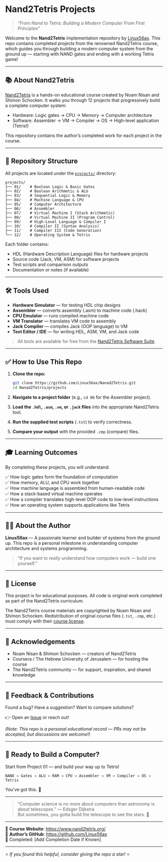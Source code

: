 # Nand2Tetris Projects

> *"From Nand to Tetris: Building a Modern Computer From First Principles"*

Welcome to the **Nand2Tetris** implementation repository by [Linux56ax](https://github.com/Linux56ax). This repo contains completed projects from the renowned Nand2Tetris course, which guides you through building a modern computer system from the ground up — starting with NAND gates and ending with a working Tetris game!

---

## 📚 About Nand2Tetris

[Nand2Tetris](https://www.nand2tetris.org/) is a hands-on educational course created by Noam Nisan and Shimon Schocken. It walks you through 12 projects that progressively build a complete computer system:

- Hardware: Logic gates → CPU → Memory → Computer architecture
- Software: Assembler → VM → Compiler → OS → High-level application (Tetris!)

This repository contains the author’s completed work for each project in the course.

---

## 📁 Repository Structure

All projects are located under the [`projects/`](https://github.com/Linux56ax/Nanad2Tetris/tree/main/projects) directory:

```
projects/
├── 01/    # Boolean Logic & Basic Gates
├── 02/    # Boolean Arithmetic & ALU
├── 03/    # Sequential Logic & Memory
├── 04/    # Machine Language & CPU
├── 05/    # Computer Architecture
├── 06/    # Assembler
├── 07/    # Virtual Machine I (Stack Arithmetic)
├── 08/    # Virtual Machine II (Program Control)
├── 09/    # High-Level Language & Compiler I
├── 10/    # Compiler II (Syntax Analysis)
├── 11/    # Compiler III (Code Generation)
└── 12/    # Operating System & Tetris
```

Each folder contains:
- HDL (Hardware Description Language) files for hardware projects
- Source code (Jack, VM, ASM) for software projects
- Test scripts and comparison outputs
- Documentation or notes (if available)

---

## 🛠️ Tools Used

- **Hardware Simulator** — for testing HDL chip designs
- **Assembler** — converts assembly (.asm) to machine code (.hack)
- **CPU Emulator** — runs compiled machine code
- **VM Translator** — translates VM code to assembly
- **Jack Compiler** — compiles Jack (OOP language) to VM
- **Text Editor / IDE** — for writing HDL, ASM, VM, and Jack code

> All tools are available for free from the [Nand2Tetris Software Suite](https://www.nand2tetris.org/software).

---

## ✅ How to Use This Repo

1. **Clone the repo:**
   ```bash
   git clone https://github.com/Linux56ax/Nanad2Tetris.git
   cd Nanad2Tetris/projects
   ```

2. **Navigate to a project folder** (e.g., `cd 06` for the Assembler project).

3. **Load the `.hdl`, `.asm`, `.vm`, or `.jack` files** into the appropriate Nand2Tetris tool.

4. **Run the supplied test scripts** (`.tst`) to verify correctness.

5. **Compare your output** with the provided `.cmp` (compare) files.

---

## 🎓 Learning Outcomes

By completing these projects, you will understand:

✅ How logic gates form the foundation of computation  
✅ How memory, ALU, and CPU work together  
✅ How machine language is assembled from human-readable code  
✅ How a stack-based virtual machine operates  
✅ How a compiler translates high-level OOP code to low-level instructions  
✅ How an operating system supports applications like Tetris

---

## 🧑‍💻 About the Author

**Linux56ax** — A passionate learner and builder of systems from the ground up. This repo is a personal milestone in understanding computer architecture and systems programming.

> “If you want to *really* understand how computers work — build one yourself.”

---

## 📜 License

This project is for educational purposes. All code is original work completed as part of the Nand2Tetris curriculum.

The Nand2Tetris course materials are copyrighted by Noam Nisan and Shimon Schocken. Redistribution of original course files (`.tst`, `.cmp`, etc.) must comply with their [course license](https://www.nand2tetris.org/course).

---

## 🙌 Acknowledgements

- Noam Nisan & Shimon Schocken — creators of Nand2Tetris
- Coursera / The Hebrew University of Jerusalem — for hosting the course
- The Nand2Tetris community — for support, inspiration, and shared knowledge

---

## 💬 Feedback & Contributions

Found a bug? Have a suggestion? Want to compare solutions?

👉 Open an [Issue](https://github.com/Linux56ax/Nanad2Tetris/issues) or reach out!

*(Note: This repo is a personal educational record — PRs may not be accepted, but discussions are welcome!)*

---

## 🚀 Ready to Build a Computer?

Start from Project 01 — and build your way up to Tetris!

```text
NAND → Gates → ALU → RAM → CPU → Assembler → VM → Compiler → OS → Tetris
```

You’ve got this. 💪

---

> “Computer science is no more about computers than astronomy is about telescopes.” — Edsger Dijkstra  
> But sometimes, you gotta build the telescope to see the stars. 🌌

--- 

🔗 **Course Website**: https://www.nand2tetris.org/  
🔗 **Author’s GitHub**: https://github.com/Linux56ax  
📅 Completed: [Add Completion Date if Known]

---

⭐ *If you found this helpful, consider giving the repo a star!* ⭐
